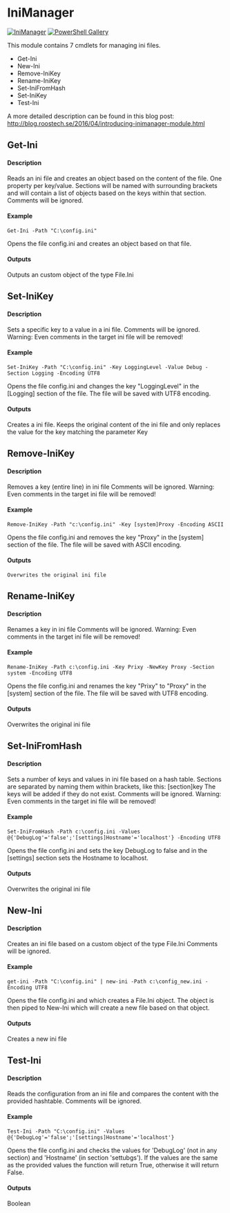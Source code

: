 # IniManager
[![IniManager](https://img.shields.io/powershellgallery/v/IniManager.svg?style=flat&label=IniManager)](https://www.powershellgallery.com/packages/IniManager/) [![PowerShell Gallery](https://img.shields.io/powershellgallery/dt/IniManager?style=flat)](https://www.powershellgallery.com/packages/IniManager/)

This module contains 7 cmdlets for managing ini files.
* Get-Ini
* New-Ini
* Remove-IniKey
* Rename-IniKey
* Set-IniFromHash
* Set-IniKey
* Test-Ini

A more detailed description can be found in this blog post: http://blog.roostech.se/2016/04/introducing-inimanager-module.html

## Get-Ini
#### Description
Reads an ini file and creates an object based on the content of the file. One property per key/value. Sections will be named with surrounding brackets and will contain a list of objects based on the keys within that section.
Comments will be ignored.
#### Example
    Get-Ini -Path "C:\config.ini"
Opens the file config.ini and creates an object based on that file.
#### Outputs
Outputs an custom object of the type File.Ini

## Set-IniKey
#### Description
Sets a specific key to a value in a ini file.
Comments will be ignored.
Warning: Even comments in the target ini file will be removed!
#### Example
    Set-IniKey -Path "C:\config.ini" -Key LoggingLevel -Value Debug -Section Logging -Encoding UTF8
Opens the file config.ini and changes the key "LoggingLevel" in the [Logging] section of the file. The file will be saved with UTF8 encoding.
#### Outputs
Creates a ini file. Keeps the original content of the ini file and only replaces the value for the key matching the parameter Key

## Remove-IniKey    
#### Description
Removes a key (entire line) in ini file
Comments will be ignored.
Warning: Even comments in the target ini file will be removed!
#### Example
    Remove-IniKey -Path "c:\config.ini" -Key [system]Proxy -Encoding ASCII
Opens the file config.ini and removes the key "Proxy" in the [system] section of the file. The file will be saved with ASCII encoding.
#### Outputs
    Overwrites the original ini file
    
## Rename-IniKey
#### Description
Renames a key in ini file
Comments will be ignored.
Warning: Even comments in the target ini file will be removed!
#### Example
    Rename-IniKey -Path c:\config.ini -Key Prixy -NewKey Proxy -Section system -Encoding UTF8
Opens the file config.ini and renames the key "Prixy" to "Proxy" in the [system] section of the file. The file will be saved with UTF8 encoding.
#### Outputs
Overwrites the original ini file
    
## Set-IniFromHash
#### Description
Sets a number of keys and values in ini file based on a hash table. Sections are separated by naming them within brackets, like this: [section]key
The keys will be added if they do not exist.
Comments will be ignored.
Warning: Even comments in the target ini file will be removed!
#### Example
    Set-IniFromHash -Path c:\config.ini -Values @{'DebugLog'='false';'[settings]Hostname'='localhost'} -Encoding UTF8
Opens the file config.ini and sets the key DebugLog to false and in the [settings] section sets the Hostname to localhost.
#### Outputs
Overwrites the original ini file
    
## New-Ini
#### Description
Creates an ini file based on a custom object of the type File.Ini
Comments will be ignored.
#### Example
    get-ini -Path "C:\config.ini" | new-ini -Path c:\config_new.ini -Encoding UTF8
Opens the file config.ini and which creates a File.Ini object. The object is then piped to New-Ini which will create a new file based on that object.
#### Outputs
Creates a new ini file
    
## Test-Ini
#### Description
Reads the configuration from an ini file and compares the content with the provided hashtable.
Comments will be ignored.
#### Example
    Test-Ini -Path "C:\config.ini" -Values @{'DebugLog'='false';'[settings]Hostname'='localhost'} 
Opens the file config.ini and checks the values for 'DebugLog' (not in any section) and 'Hostname' (in section 'settubgs'). If the values are the same as the provided values the function will return True, otherwise it will return False.
#### Outputs
Boolean
